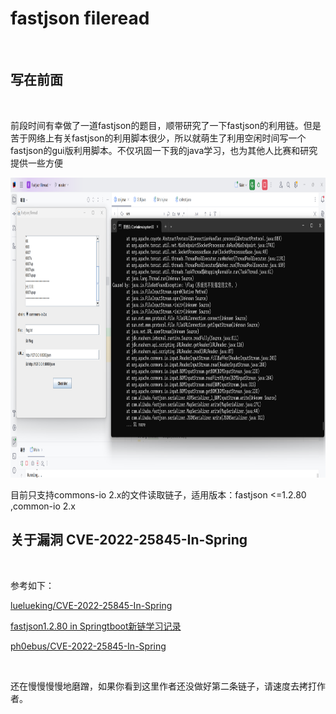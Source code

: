 # fastjson fileread

<br>

## 写在前面

<br>

前段时间有幸做了一道fastjson的题目，顺带研究了一下fastjson的利用链。但是苦于网络上有关fastjson的利用脚本很少，所以就萌生了利用空闲时间写一个fastjson的gui版利用脚本。不仅巩固一下我的java学习，也为其他人比赛和研究提供一些方便


<img src="2.png" width="880" height="480">


<br>


目前只支持commons-io 2.x的文件读取链子，适用版本：fastjson <=1.2.80 ,common-io 2.x






## 关于漏洞 CVE-2022-25845-In-Spring

<br>

参考如下：

[luelueking/CVE-2022-25845-In-Spring](https://github.com/luelueking/CVE-2022-25845-In-Spring)

[fastjson1.2.80 in Springtboot新链学习记录](https://xz.aliyun.com/t/16708)

[ph0ebus/CVE-2022-25845-In-Spring](https://github.com/ph0ebus/CVE-2022-25845-In-Spring)

<br>

还在慢慢慢慢地磨蹭，如果你看到这里作者还没做好第二条链子，请速度去拷打作者。
